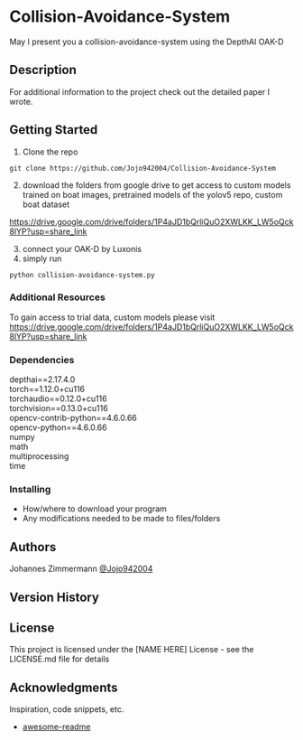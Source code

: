 # Collision-Avoidance-System


May I present you a collision-avoidance-system using the DepthAI OAK-D

## Description

For additional information to the project check out the detailed paper I wrote.

## Getting Started

1. Clone the repo

```
git clone https://github.com/Jojo942004/Collision-Avoidance-System
```
2. download the folders from google drive to get access to custom models trained on boat images, pretrained models of the yolov5 repo, custom boat dataset

https://drive.google.com/drive/folders/1P4aJD1bQrliQuO2XWLKK_LW5oQck8lYP?usp=share_link

3. connect your OAK-D by Luxonis
4. simply run 

```
python collision-avoidance-system.py
```
### Additional Resources
To gain access to trial data, custom models please visit  
https://drive.google.com/drive/folders/1P4aJD1bQrliQuO2XWLKK_LW5oQck8lYP?usp=share_link

### Dependencies
depthai==2.17.4.0  
torch==1.12.0+cu116  
torchaudio==0.12.0+cu116  
torchvision==0.13.0+cu116  
opencv-contrib-python==4.6.0.66   
opencv-python==4.6.0.66  
numpy  
math  
multiprocessing  
time  

### Installing

* How/where to download your program
* Any modifications needed to be made to files/folders

## Authors

Johannes Zimmermann
[@Jojo942004](https://github.com/Jojo942004)

## Version History


## License

This project is licensed under the [NAME HERE] License - see the LICENSE.md file for details

## Acknowledgments

Inspiration, code snippets, etc.
* [awesome-readme](https://github.com/matiassingers/awesome-readme)

